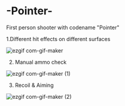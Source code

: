 
# -Pointer-
First person shooter with codename "Pointer"

1.Different hit effects on different surfaces

![ezgif com-gif-maker](https://user-images.githubusercontent.com/56451598/117994259-14548500-b349-11eb-9de3-f07abd27a7e1.gif)

2. Manual ammo check

![ezgif com-gif-maker (1)](https://user-images.githubusercontent.com/56451598/117995305-e3c11b00-b349-11eb-86ac-0adba67ec731.gif)

3. Recoil & Aiming

![ezgif com-gif-maker (2)](https://user-images.githubusercontent.com/56451598/117996488-dc4e4180-b34a-11eb-988c-78b4859c387d.gif)


